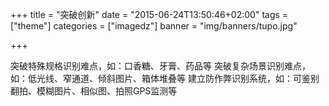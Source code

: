 +++
title = "突破创新"
date = "2015-06-24T13:50:46+02:00"
tags = ["theme"]
categories = ["imagedz"]
banner = "img/banners/tupo.jpg"

+++

突破特殊规格识别难点，如：口香糖、牙膏、药品等
突破复杂场景识别难点，如：低光线、窄通道、倾斜图片、箱体堆叠等
建立防作弊识别系统，如：可鉴别翻拍、模糊图片、相似图、拍照GPS监测等

